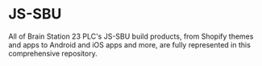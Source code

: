# JS-SBU
All of Brain Station 23 PLC's JS-SBU build products, from Shopify themes and apps to Android and iOS apps and more, are fully represented in this comprehensive repository.
